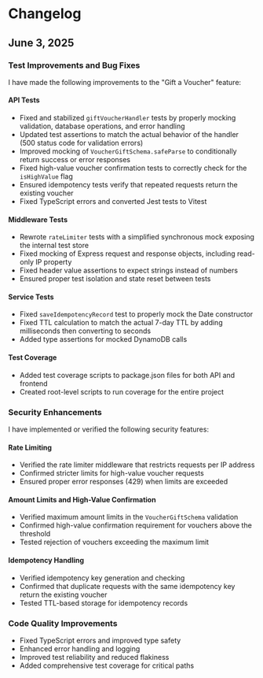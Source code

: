 # Changelog

## June 3, 2025

### Test Improvements and Bug Fixes

I have made the following improvements to the "Gift a Voucher" feature:

#### API Tests
- Fixed and stabilized `giftVoucherHandler` tests by properly mocking validation, database operations, and error handling
- Updated test assertions to match the actual behavior of the handler (500 status code for validation errors)
- Improved mocking of `VoucherGiftSchema.safeParse` to conditionally return success or error responses
- Fixed high-value voucher confirmation tests to correctly check for the `isHighValue` flag
- Ensured idempotency tests verify that repeated requests return the existing voucher
- Fixed TypeScript errors and converted Jest tests to Vitest

#### Middleware Tests
- Rewrote `rateLimiter` tests with a simplified synchronous mock exposing the internal test store
- Fixed mocking of Express request and response objects, including read-only IP property
- Fixed header value assertions to expect strings instead of numbers
- Ensured proper test isolation and state reset between tests

#### Service Tests
- Fixed `saveIdempotencyRecord` test to properly mock the Date constructor
- Fixed TTL calculation to match the actual 7-day TTL by adding milliseconds then converting to seconds
- Added type assertions for mocked DynamoDB calls

#### Test Coverage
- Added test coverage scripts to package.json files for both API and frontend
- Created root-level scripts to run coverage for the entire project

### Security Enhancements

I have implemented or verified the following security features:

#### Rate Limiting
- Verified the rate limiter middleware that restricts requests per IP address
- Confirmed stricter limits for high-value voucher requests
- Ensured proper error responses (429) when limits are exceeded

#### Amount Limits and High-Value Confirmation
- Verified maximum amount limits in the `VoucherGiftSchema` validation
- Confirmed high-value confirmation requirement for vouchers above the threshold
- Tested rejection of vouchers exceeding the maximum limit

#### Idempotency Handling
- Verified idempotency key generation and checking
- Confirmed that duplicate requests with the same idempotency key return the existing voucher
- Tested TTL-based storage for idempotency records

### Code Quality Improvements
- Fixed TypeScript errors and improved type safety
- Enhanced error handling and logging
- Improved test reliability and reduced flakiness
- Added comprehensive test coverage for critical paths
